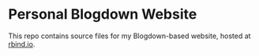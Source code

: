 # Personal Blogdown Website
This repo contains source files for my Blogdown-based website, hosted at [rbind.io](support.rbind.io).
